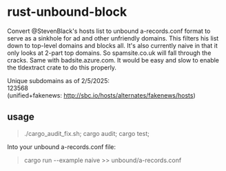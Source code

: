 # rust-unbound-block
Convert @StevenBlack's hosts list to unbound a-records.conf format
to serve as a sinkhole for ad and other unfriendly domains. This 
filters his list down to top-level domains and blocks all. It's also 
currently naive in that it only looks at 2-part top domains. So
spamsite.co.uk will fall through the cracks. Same with badsite.azure.com.
It would be easy and slow to enable the tldextract crate to do this properly.

Unique subdomains as of 2/5/2025:  
123568  
(unified+fakenews: http://sbc.io/hosts/alternates/fakenews/hosts)

## usage
> ./cargo_audit_fix.sh; cargo audit; cargo test; 

Into your unbound a-records.conf file:
> cargo run --example naive >> unbound/a-records.conf   
